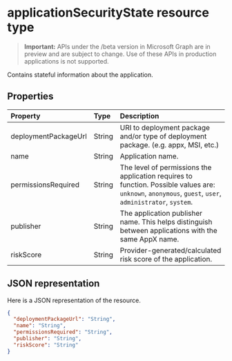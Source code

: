 # applicationSecurityState resource type

 > **Important:** APIs under the /beta version in Microsoft Graph are in preview and are subject to change. Use of these APIs in production applications is not supported.

Contains stateful information about the application.

## Properties

| Property  | Type|Description|
|:---------------|:--------|:----------|
|deploymentPackageUrl|String|URI to deployment package and/or type of deployment package. (e.g. appx, MSI, etc.)|
|name|String|Application name.|
|permissionsRequired|String|The level of permissions the application requires to function. Possible values are: `unknown`, `anonymous`, `guest`, `user`, `administrator`, `system`.|
|publisher|String|The application publisher name. This helps distinguish between applications with the same AppX name.|
|riskScore|String|Provider-generated/calculated risk score of the application.|

## JSON representation

Here is a JSON representation of the resource.

<!-- {
  "blockType": "resource",
  "optionalProperties": [

  ],
  "@odata.type": "microsoft.graph.applicationSecurityState"
}-->

```json
{
  "deploymentPackageUrl": "String",
  "name": "String",
  "permissionsRequired": "String",
  "publisher": "String",
  "riskScore": "String"
}

```

<!-- uuid: 8fcb5dbc-d5aa-4681-8e31-b001d5168d79
2015-10-25 14:57:30 UTC -->
<!-- {
  "type": "#page.annotation",
  "description": "applicationSecurityState resource",
  "keywords": "",
  "section": "documentation",
  "tocPath": ""
}-->